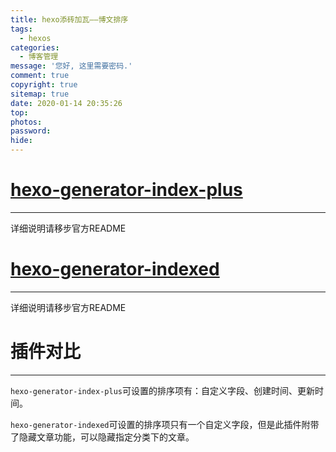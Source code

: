 ```yaml
---
title: hexo添砖加瓦——博文排序
tags:
  - hexos
categories:
  - 博客管理
message: '您好, 这里需要密码.'
comment: true
copyright: true
sitemap: true
date: 2020-01-14 20:35:26
top:
photos:
password:
hide:
---
```


# [hexo-generator-index-plus](https://github.com/YuyingWu/hexo-generator-index-plus)

<!--more-->

---

详细说明请移步官方README

# [hexo-generator-indexed](https://github.com/stevenjoezhang/hexo-generator-indexed)

---

详细说明请移步官方README

# 插件对比

---

```hexo-generator-index-plus```可设置的排序项有：自定义字段、创建时间、更新时间。

```hexo-generator-indexed```可设置的排序项只有一个自定义字段，但是此插件附带了隐藏文章功能，可以隐藏指定分类下的文章。